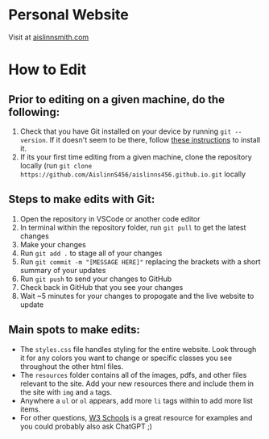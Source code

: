 # Personal Website
Visit at <a href="aislinnsmith.com" target="_blank">aislinnsmith.com</a>

# How to Edit
## Prior to editing on a given machine, do the following:
<ol>
  <li>Check that you have Git installed on your device by running <code>git --version</code>. If it doesn't seem to be there, follow <a href="https://git-scm.com/book/en/v2/Getting-Started-Installing-Git" target="_blank">these instructions</a> to install it.</li>
  <li>If its your first time editing from a given machine, clone the repository locally (run <code>git clone https://github.com/AislinnS456/aislinns456.github.io.git</code> locally</li>
</ol>

## Steps to make edits with Git:
<ol>
  <li>Open the repository in VSCode or another code editor</li>
  <li>In terminal within the repository folder, run <code>git pull</code> to get the latest changes</li>
  <li>Make your changes</li>
  <li>Run <code>git add .</code> to stage all of your changes</li>
  <li>Run <code>git commit -m "[MESSAGE HERE]"</code> replacing the brackets with a short summary of your updates</li>
  <li>Run <code>git push</code> to send your changes to GitHub</li>
  <li>Check back in GitHub that you see your changes</li>
  <li>Wait ~5 minutes for your changes to propogate and the live website to update</li>
</ol>

## Main spots to make edits:
<ul>
  <li>The <code>styles.css</code> file handles styling for the entire website. Look through it for any colors you want to change or specific classes you see throughout the other html files.</li>
  <li>The <code>resources</code> folder contains all of the images, pdfs, and other files relevant to the site. Add your new resources there and include them in the site with <code>img</code> and <code>a</code> tags.</li>
  <li>Anywhere a <code>ul</code> or <code>ol</code> appears, add more <code>li</code> tags within to add more list items.</li>
  <li>For other questions, <a href="https://www.w3schools.com/html/default.asp" target="_blank">W3 Schools</a> is a great resource for examples and you could probably also ask ChatGPT ;)</li>
</ul>
